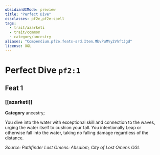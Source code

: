 ```yaml
---
obsidianUIMode: preview
title: "Perfect Dive"
cssclasses: pf2e,pf2e-spell
tags:
  - trait/azarketi
  - trait/common
  - category/ancestry
aliases: "Compendium.pf2e.feats-srd.Item.MbvPuMVy2VhftJgd"
license: OGL
---
```

# Perfect Dive `pf2:1`
## Feat 1
### [[azarketi]]

**Category** ancestry; 




You dive into the water with exceptional skill and connection to the waves, urging the water itself to cushion your fall. You intentionally Leap or otherwise fall into the water, taking no falling damage regardless of the distance.

*Source: Pathfinder Lost Omens: Absalom, City of Lost Omens*
*OGL*